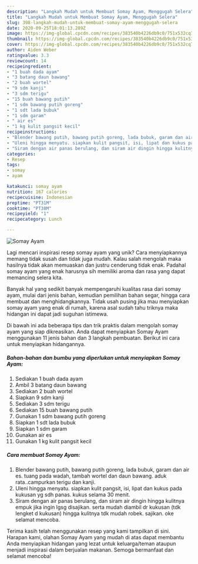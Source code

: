 ```yaml
---
description: "Langkah Mudah untuk Membuat Somay Ayam, Menggugah Selera"
title: "Langkah Mudah untuk Membuat Somay Ayam, Menggugah Selera"
slug: 398-langkah-mudah-untuk-membuat-somay-ayam-menggugah-selera
date: 2020-09-25T18:01:13.289Z
image: https://img-global.cpcdn.com/recipes/383540b4226db9c0/751x532cq70/somay-ayam-foto-resep-utama.jpg
thumbnail: https://img-global.cpcdn.com/recipes/383540b4226db9c0/751x532cq70/somay-ayam-foto-resep-utama.jpg
cover: https://img-global.cpcdn.com/recipes/383540b4226db9c0/751x532cq70/somay-ayam-foto-resep-utama.jpg
author: Aiden Weber
ratingvalue: 3.3
reviewcount: 14
recipeingredient:
- "1 buah dada ayam"
- "3 batang daun bawang"
- "2 buah wortel"
- "9 sdm kanji"
- "3 sdm terigu"
- "15 buah bawang putih"
- "1 sdm bawang putih goreng"
- "1 sdt lada bubuk"
- "1 sdm garam"
- " air es"
- "1 kg kulit pangsit kecil"
recipeinstructions:
- "Blender bawang putih, bawang putih goreng, lada bubuk, garam dan air es. tuang pada wadah, tambah wortel dan daun bawang. aduk rata..campurkan terigu dan kanji."
- "Uleni hingga menyatu. siapkan kulit pangsit, isi, lipat dan kukus pada kukusan yg sdh panas. kukus selama 30 menit."
- "Siram dengan air panas berulang, dan siram air dingin hingga kulitnya empuk jika ingin lgsg disajikan. serta mudah diambil dr kukusan (tdk lengket d kukusan) hingga kulitnya tdk mudah robek. sajikan. oke selamat mencoba."
categories:
- Resep
tags:
- somay
- ayam

katakunci: somay ayam 
nutrition: 167 calories
recipecuisine: Indonesian
preptime: "PT31M"
cooktime: "PT38M"
recipeyield: "1"
recipecategory: Lunch

---
```



![Somay Ayam](https://img-global.cpcdn.com/recipes/383540b4226db9c0/751x532cq70/somay-ayam-foto-resep-utama.jpg)

Lagi mencari inspirasi resep somay ayam yang unik? Cara menyiapkannya memang tidak susah dan tidak juga mudah. Kalau salah mengolah maka hasilnya tidak akan memuaskan dan justru cenderung tidak enak. Padahal somay ayam yang enak harusnya sih memiliki aroma dan rasa yang dapat memancing selera kita.

Banyak hal yang sedikit banyak mempengaruhi kualitas rasa dari somay ayam, mulai dari jenis bahan, kemudian pemilihan bahan segar, hingga cara membuat dan menghidangkannya. Tidak usah pusing jika mau menyiapkan somay ayam yang enak di rumah, karena asal sudah tahu triknya maka hidangan ini dapat jadi suguhan istimewa.




Di bawah ini ada beberapa tips dan trik praktis dalam mengolah somay ayam yang siap dikreasikan. Anda dapat menyiapkan Somay Ayam menggunakan 11 jenis bahan dan 3 langkah pembuatan. Berikut ini cara untuk menyiapkan hidangannya.

<!--inarticleads1-->

##### Bahan-bahan dan bumbu yang diperlukan untuk menyiapkan Somay Ayam:

1. Sediakan 1 buah dada ayam
1. Ambil 3 batang daun bawang
1. Sediakan 2 buah wortel
1. Siapkan 9 sdm kanji
1. Sediakan 3 sdm terigu
1. Sediakan 15 buah bawang putih
1. Gunakan 1 sdm bawang putih goreng
1. Siapkan 1 sdt lada bubuk
1. Siapkan 1 sdm garam
1. Gunakan  air es
1. Gunakan 1 kg kulit pangsit kecil




<!--inarticleads2-->

##### Cara membuat Somay Ayam:

1. Blender bawang putih, bawang putih goreng, lada bubuk, garam dan air es. tuang pada wadah, tambah wortel dan daun bawang. aduk rata..campurkan terigu dan kanji.
1. Uleni hingga menyatu. siapkan kulit pangsit, isi, lipat dan kukus pada kukusan yg sdh panas. kukus selama 30 menit.
1. Siram dengan air panas berulang, dan siram air dingin hingga kulitnya empuk jika ingin lgsg disajikan. serta mudah diambil dr kukusan (tdk lengket d kukusan) hingga kulitnya tdk mudah robek. sajikan. oke selamat mencoba.




Terima kasih telah menggunakan resep yang kami tampilkan di sini. Harapan kami, olahan Somay Ayam yang mudah di atas dapat membantu Anda menyiapkan hidangan yang lezat untuk keluarga/teman ataupun menjadi inspirasi dalam berjualan makanan. Semoga bermanfaat dan selamat mencoba!
